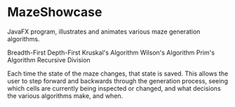 # MazeShowcase
JavaFX program, illustrates and animates various maze generation algorithms.

Breadth-First
Depth-First
Kruskal's Algorithm
Wilson's Algorithm
Prim's Algorithm
Recursive Division

Each time the state of the maze changes, that state is saved. This allows the user to step forward and backwards through the generation process, seeing which
cells are currently being inspected or changed, and what decisions the various algorithms make, and when.
